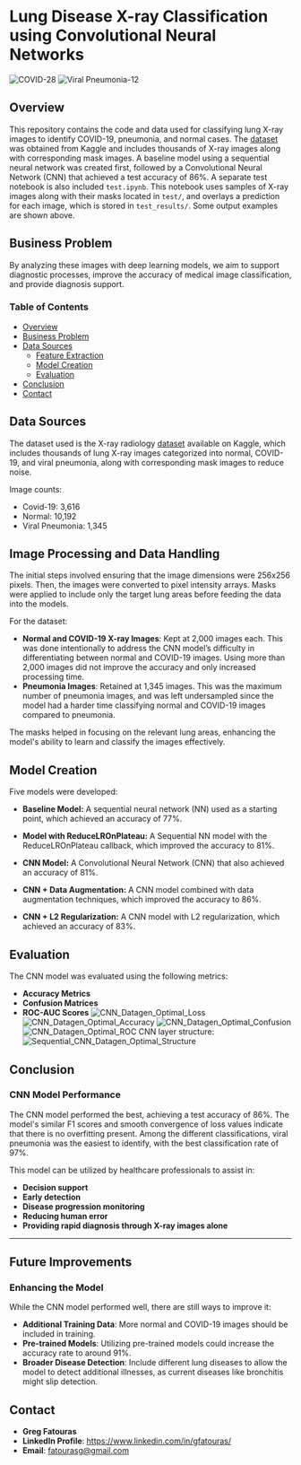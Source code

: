 # Lung Disease X-ray Classification using Convolutional Neural Networks
![COVID-28](https://github.com/user-attachments/assets/63ae7808-6d32-49b6-9bb9-ca552bea93da)
![Viral Pneumonia-12](https://github.com/user-attachments/assets/e6fd44d9-4239-4978-9dd4-e7c5c38e3a69)

## Overview

This repository contains the code and data used for classifying lung X-ray images to identify COVID-19, pneumonia, and normal cases. The [dataset](https://www.kaggle.com/datasets/tawsifurrahman/covid19-radiography-database) was obtained from Kaggle and includes thousands of X-ray images along with corresponding mask images. A baseline model using a sequential neural network was created first, followed by a Convolutional Neural Network (CNN) that achieved a test accuracy of 86%. A separate test notebook is also included `test.ipynb`. This notebook uses samples of X-ray images along with their masks located in `test/`, and overlays a prediction for each image, which is stored in `test_results/`. Some output examples are shown above.


## Business Problem

By analyzing these images with deep learning models, we aim to support diagnostic processes, improve the accuracy of medical image classification, and provide diagnosis support.

### Table of Contents

- [Overview](#overview)
- [Business Problem](#business-problem)
- [Data Sources](#data-sources)
  - [Feature Extraction](#feature-extraction)
  - [Model Creation](#model-creation)
  - [Evaluation](#evaluation)
- [Conclusion](#conclusion)
- [Contact](#contact)

## Data Sources

The dataset used is the X-ray radiology [dataset](https://www.kaggle.com/datasets/tawsifurrahman/covid19-radiography-database) available on Kaggle, which includes thousands of lung X-ray images categorized into normal, COVID-19, and viral pneumonia, along with corresponding mask images to reduce noise.

Image counts:
- Covid-19: 3,616 
- Normal: 10,192
- Viral Pneumonia: 1,345

## **Image Processing and Data Handling**

The initial steps involved ensuring that the image dimensions were 256x256 pixels. Then, the images were converted to pixel intensity arrays. Masks were applied to include only the target lung areas before feeding the data into the models.

For the dataset:
- **Normal and COVID-19 X-ray Images**: Kept at 2,000 images each. This was done intentionally to address the CNN model’s difficulty in differentiating between normal and COVID-19 images. Using more than 2,000 images did not improve the accuracy and only increased processing time.
- **Pneumonia Images**: Retained at 1,345 images. This was the maximum number of pneumonia images, and was left undersampled since the model had a harder time classifying normal and COVID-19 images compared to pneumonia.

The masks helped in focusing on the relevant lung areas, enhancing the model's ability to learn and classify the images effectively.

## Model Creation

Five models were developed:

- **Baseline Model:** A sequential neural network (NN) used as a starting point, which achieved an accuracy of 77%.

- **Model with ReduceLROnPlateau:** A Sequential NN model with the ReduceLROnPlateau callback, which improved the accuracy to 81%.

- **CNN Model:** A Convolutional Neural Network (CNN) that also achieved an accuracy of 81%.

- **CNN + Data Augmentation:** A CNN model combined with data augmentation techniques, which improved the accuracy to 86%.

- **CNN + L2 Regularization:** A CNN model with L2 regularization, which achieved an accuracy of 83%.


## Evaluation

The CNN model was evaluated using the following metrics:

- **Accuracy Metrics**
- **Confusion Matrices**
- **ROC-AUC Scores**
![CNN_Datagen_Optimal_Loss](https://github.com/user-attachments/assets/f5de1822-17dd-4dde-a868-0df58035b46e)
![CNN_Datagen_Optimal_Accuracy](https://github.com/user-attachments/assets/33b6dd3f-ec36-48b5-b40b-f875ed82990f)
![CNN_Datagen_Optimal_Confusion](https://github.com/user-attachments/assets/501db939-d61a-4704-a0b2-9cc3406486c3)
![CNN_Datagen_Optimal_ROC](https://github.com/user-attachments/assets/f74fe00d-c62d-49c0-af12-34243a80b3a4)
CNN layer structure:
![Sequential_CNN_Datagen_Optimal_Structure](https://github.com/user-attachments/assets/2f305055-44e7-48ca-9e9f-01aba3a314d1)

## **Conclusion**

### **CNN Model Performance**

The CNN model performed the best, achieving a test accuracy of 86%. The model's similar F1 scores and smooth convergence of loss values indicate that there is no overfitting present. Among the different classifications, viral pneumonia was the easiest to identify, with the best classification rate of 97%.

This model can be utilized by healthcare professionals to assist in:

- **Decision support**
- **Early detection**
- **Disease progression monitoring**
- **Reducing human error**
- **Providing rapid diagnosis through X-ray images alone**

---

## **Future Improvements**

### **Enhancing the Model**

While the CNN model performed well, there are still ways to improve it:

- **Additional Training Data**: More normal and COVID-19 images should be included in training.
- **Pre-trained Models**: Utilizing pre-trained models could increase the accuracy rate to around 91%.
- **Broader Disease Detection**: Include different lung diseases to allow the model to detect additional illnesses, as current diseases like bronchitis might slip detection.


## Contact

- **Greg Fatouras**
- **LinkedIn Profile**: https://www.linkedin.com/in/gfatouras/
- **Email**: fatourasg@gmail.com
